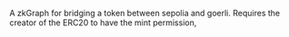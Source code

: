 A zkGraph for bridging a token between sepolia and goerli. 
Requires the creator of the ERC20 to have the mint permission, 